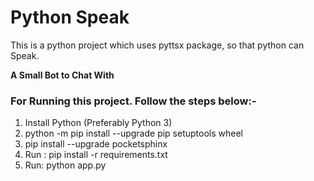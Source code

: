 # Python Speak
This is a python project which uses pyttsx package,
so that python can Speak.

**A Small Bot to Chat With**

### For Running this project. Follow the steps below:-

1. Install Python (Preferably Python 3)
2. python -m pip install --upgrade pip setuptools wheel
3. pip install --upgrade pocketsphinx
4. Run : pip install -r requirements.txt
5. Run: python app.py
